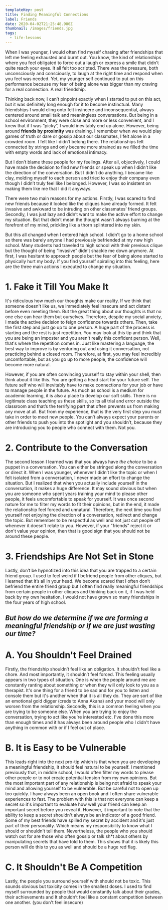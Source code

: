 ```yaml
---
templateKey: post
title: Finding Meaningful Connections
label: Friends
date: 2020-04-02T21:25:48.980Z
thumbnail: /images/friends.jpg
tags:
  - life-lessons
---
```

When I was younger, I would often find myself chasing after friendships that left me feeling exhausted and burnt out. You know, the kind of relationships where you feel obligated to force out a laugh or express a smile that didn’t quite reach your eyes. It all felt too scripted. There was the pressure, both unconsciously and consciously, to laugh at the right time and respond when you feel was needed. Yet, my younger self continued to put on this performance because my fear of being alone was bigger than my craving for a real connection. A real friendship. 

Thinking back now, I can’t pinpoint exactly when I started to put on this act, but it was definitely long enough for it to become instinctual. Many friendships I would cling onto felt insincere and inconsequential, always centered around small talk and meaningless conversations. But being in a school environment, they were close and more or less convenient, and I knew that if I was “picky”, I would inevitably end up alone. However, being around **friends by proximity** was draining. I remember when we would play games of truth or dare or gossip about our classmates, I felt alone in a crowded room. I felt like I didn’t belong there. The relationships felt connected by strings and only became more strained as we filled the time with empty words and lack of emotional intimacy. 

But I don’t blame these people for my feelings. After all, objectively, I could have made the decision to find new friends or speak up when I didn’t like the direction of the conversation. But I didn’t do anything. I became like clay, molding myself to each person and tried to enjoy their company even though I didn’t truly feel like I belonged. However, I was so insistent on making them like me that I did it anyways. 

There were two main reasons for my actions. Firstly, I was scared to find new friends because it looked like the cliques have already formed. It felt invasive and awkward to be intruding on other classmates’ friend groups. Secondly, I was just lazy and didn’t want to make the active effort to change my situation. But that didn’t mean the thought wasn’t always burning at the forefront of my mind, prickling like a thorn splintered into my skin. 

But this all changed when I entered high school. I didn’t go to a home school so there was barely anyone I had previously befriended at my new high school. Many students had traveled to high school with their previous clique but the thought of being “invasive” didn’t shackle me down anymore. At first, I was hesitant to approach people but the fear of being alone started to physically hurt my body. If you find yourself spiraling into this feeling, here are the three main actions I executed to change my situation. 

# 1. Fake it Till You Make It

It's ridiculous how much our thoughts make our reality. If we think that someone doesn't like us, we immediately feel insecure and act distant before even meeting them. But the great thing about our thoughts is that no one else can hear them but ourselves. Therefore, despite my social anxiety, I made the active decision to feign confidence towards others. Then, take the first step and just go up to one person. A huge part of the process is starting and the rest is just repetition. You may look at this tip and think that you are being an imposter and you aren't really this confident person. Well, that's where the repetition comes in. Just like mastering a language, the best way to improve is by venturing out and using it conversation, not practicing behind a closed room. Therefore, at first, you may feel incredibly uncomfortable, but as you go up to more people, the confidence will become more natural. 

However, if you are often convincing yourself to stay within your shell, then think about it like this. You are getting a head start for your future self. The future self who will inevitably have to make connections for your job or have to manage people in the future. As much as school is a medium for academic learning, it is also a place to develop our soft skills. There is no legitimate class teaching us these skills, so its all trial and error outside the classroom and that’s the terrifying part that often prevents us from making any move at all. But from my experience, that is the very first step you must take in order to meet new people. You can’t always expect your parents or other friends to push you into the spotlight and you shouldn’t, because they are introducing you to people who connect with them. Not you. 

# 2. Contribute to the Conversation

The second lesson I learned was that you always have _the choice_ to be a puppet in a conversation. You can either be stringed along the conversation or direct it. When I was younger, whenever I didn’t like the topic or when I felt isolated from a conversation, I never made an effort to change the situation. But I realized that when you actually include yourself in the conversation, it makes a huge difference. It may sound obvious but when you are someone who spent years training your mind to please other people, it feels uncomfortable to speak for yourself. It was once second nature for me to filter my words to fit their opinions, but in the end, it made the relationship feel forced and unnatural. Therefore, the next time you find yourself not enjoying the direction of a conversation, redirect and change the topic. But remember to be respectful as well and not just cut people off whenever it doesn't relate to you. However, if your "friends" reject it or don't value your opinion, then that is good sign that you should not be around these people. 

# 3. Friendships Are Not Set in Stone

Lastly, don’t be hypnotized into this idea that you are trapped to a certain friend group. I used to feel weird if I befriend people from other cliques, but I learned that it’s all in your head. We become scared that I often don’t befriend the entire friend group but I often find really meaningful friendships from certain people in other cliques and thinking back on it, if I was held back by my own hesitation, I would not have grown so many friendships in the four years of high school. 

## **_But how do we determine if we are forming a meaningful friendship or if we are just wasting our time?_**

# A. You Shouldn't Feel Drained

Firstly, the friendship shouldn’t feel like an obligation. It shouldn’t feel like a chore. And most importantly, it shouldn’t feel forced. This feeling usually appears in two types of situation. One is when the people around me are constantly ranting about something or when they will only look to you as a therapist. It's one thing for a friend to be sad and for you to listen and console them but it's another when that it is all they do. They are sort of like an emotional gold digger (creds to Anna Akana) and your mood will only worsen from the relationship. Secondly, this is a common feeling when you are trying to be someone else. When you are trying to enjoy the conversation, trying to act like you're interested etc. I've done this more than enough times and it has always been around people who I didn't have anything in common with or if I feel out of place. 

# B. It is Easy to be Vulnerable 

This leads right into the next pro-tip which is that when you are developing a meaningful friendship, it should feel natural to be yourself. I mentioned previously that, in middle school, I would often filter my words to please other people or to not create potential tension from my own opinions. But the most important part of any relationship is being not afraid to speak your mind and allowing yourself to be vulnerable. But be careful not to open up too quickly. I have always been an open book and I often share vulnerable experiences to fast. The problem with this is that not everyone can keep a secret so it's important to evaluate how well your friend can keep an important secret before you reveal it. However, it important to note that the ability to keep a secret shouldn't always be an indicator of a good friend. Some of my best friends have spilled my secret by accident and it's just part of their personality. Which means my responsibility to know what I should or shouldn't tell them. Nevertheless, the people who you should watch out for are those who often gossip or talk sh*t about others by manipulating secrets that have told to them. This shows that it is likely this person will do this to you as well and should be a huge red flag. 

# C. It Shouldn't Be A Competition

Lastly, the people you surround yourself with should not be toxic. This sounds obvious but toxicity comes in the smallest doses. I used to find myself surrounded by people that would constantly talk about their grades, their achievements and It shouldn’t feel like a constant competition between one another. (you don't feel insecure)
